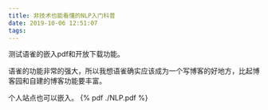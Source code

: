 ```yaml
---
title: 非技术也能看懂的NLP入门科普
date: 2019-10-06 12:51:07
tags:
---
```


测试语雀的嵌入pdf和开放下载功能。

语雀的功能非常的强大，所以我想语雀确实应该成为一个写博客的好地方，比起博客园和自建的博客功能要丰富。

个人站点也可以嵌入。
{% pdf ./NLP.pdf %}